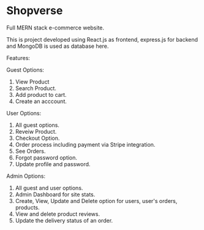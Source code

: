 # Shopverse
Full MERN stack e-commerce website.

This is project developed using React.js as frontend, express.js for backend and MongoDB is used as database here.

Features:

Guest Options: 

1. View Product
2. Search Product.
3. Add product to cart.
4. Create an acccount.

User Options:

1. All guest options.
2. Reveiw Product.
3. Checkout Option.
4. Order process including payment via Stripe integration.
5. See Orders.
6. Forgot password option.
7. Update profile and password.

Admin Options:

1. All guest and user options.
2. Admin Dashboard for site stats.
3. Create, View, Update and Delete option for users, user's orders, products.
4. View and delete product reviews.
5. Update the delivery status of an order.
